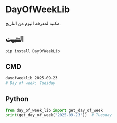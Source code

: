 # DayOfWeekLib

مكتبة لمعرفة اليوم من التاريخ.

## التثبيت

```bash
pip install DayOfWeekLib
```

## CMD

```bash
dayofweeklib 2025-09-23
# Day of week: Tuesday
```

## Python

```python
from day_of_week_lib import get_day_of_week
print(get_day_of_week("2025-09-23"))  # Tuesday
```
